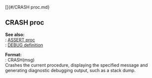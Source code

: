 []{#/CRASH proc.md}    
## CRASH proc    
**See also:**    
:   [ASSERT proc](/proc/ASSERT)    
:   [DEBUG definition](/DM/preprocessor/define/DEBUG)    
<!-- -->    
**Format:**    
:   CRASH(msg)    
Crashes the current procedure, displaying the specified message and    
generating diagnostic debugging output, such as a stack dump.  